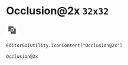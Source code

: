 # Occlusion@2x `32x32`
<img src="/img/Occlusion@2x.png" width=32 height=32>

``` CSharp
EditorGUIUtility.IconContent("Occlusion@2x")
```
```
Occlusion@2x
```
